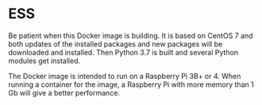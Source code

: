 # ESS

Be patient when this Docker image is building. It is based on CentOS 7 and both updates of the installed packages and new packages will be downloaded and installed. Then Python 3.7 is built and several Python modules get installed.

The Docker image is intended to run on a Raspberry Pi 3B+ or 4. When running a container for the image, a Raspberry Pi with more memory than 1 Gb will give a better performance.